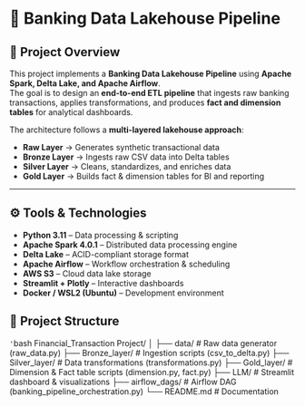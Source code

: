 # 🏦 Banking Data Lakehouse Pipeline

## 📌 Project Overview  
This project implements a **Banking Data Lakehouse Pipeline** using **Apache Spark, Delta Lake, and Apache Airflow**.  
The goal is to design an **end-to-end ETL pipeline** that ingests raw banking transactions, applies transformations, and produces **fact and dimension tables** for analytical dashboards.

The architecture follows a **multi-layered lakehouse approach**:
- **Raw Layer** → Generates synthetic transactional data  
- **Bronze Layer** → Ingests raw CSV data into Delta tables  
- **Silver Layer** → Cleans, standardizes, and enriches data  
- **Gold Layer** → Builds fact & dimension tables for BI and reporting  

---

## ⚙️ Tools & Technologies  
- **Python 3.11** – Data processing & scripting  
- **Apache Spark 4.0.1** – Distributed data processing engine  
- **Delta Lake** – ACID-compliant storage format  
- **Apache Airflow** – Workflow orchestration & scheduling  
- **AWS S3** – Cloud data lake storage  
- **Streamlit + Plotly** – Interactive dashboards  
- **Docker / WSL2 (Ubuntu)** – Development environment  




## 📂 Project Structure  
`'`bash
Financial_Transaction Project/
│
├── data/                  # Raw data generator (raw_data.py)
├── Bronze_layer/          # Ingestion scripts (csv_to_delta.py)
├── Silver_layer/          # Data transformations (transformations.py)
├── Gold_layer/            # Dimension & Fact table scripts (dimension.py, fact.py)
├── LLM/                   # Streamlit dashboard & visualizations
├── airflow_dags/          # Airflow DAG (banking_pipeline_orchestration.py)
└── README.md              # Documentation


